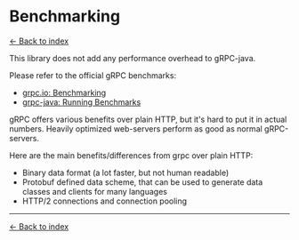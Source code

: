 # Benchmarking

[<- Back to index](index)

This library does not add any performance overhead to gRPC-java.

Please refer to the official gRPC benchmarks:

- [grpc.io: Benchmarking](https://grpc.io/docs/guides/benchmarking/)
- [grpc-java: Running Benchmarks](https://github.com/grpc/grpc-java/tree/master/benchmarks#grpc-benchmarks)

gRPC offers various benefits over plain HTTP, but it's hard to put it in actual numbers.
Heavily optimized web-servers perform as good as normal gRPC-servers.

Here are the main benefits/differences from grpc over plain HTTP:

- Binary data format (a lot faster, but not human readable)
- Protobuf defined data scheme, that can be used to generate data classes and clients for many languages
- HTTP/2 connections and connection pooling

----------

[<- Back to index](index)
